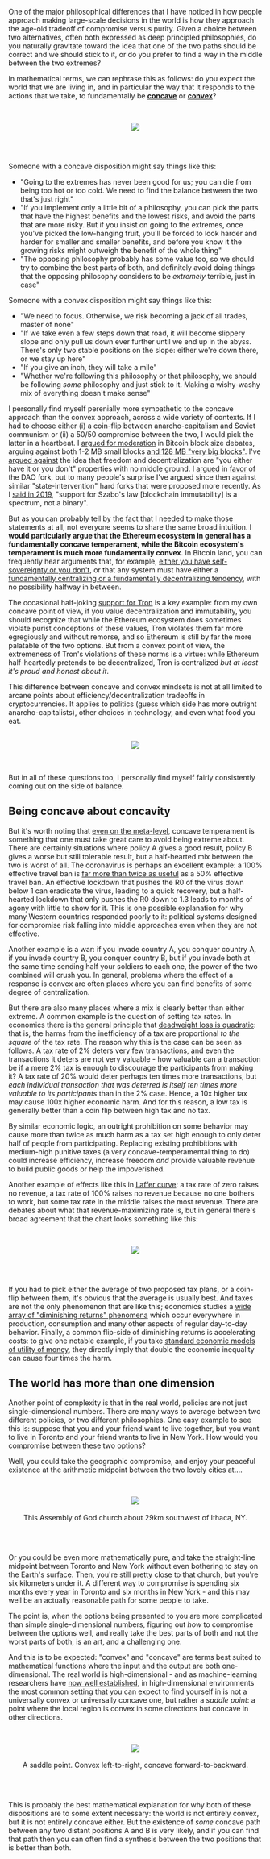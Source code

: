 [category]: <> (General,Philosophy)
[date]: <> (2020/11/08)
[title]: <> (Convex and Concave Dispositions)

One of the major philosophical differences that I have noticed in how people approach making large-scale decisions in the world is how they approach the age-old tradeoff of compromise versus purity. Given a choice between two alternatives, often both expressed as deep principled philosophies, do you naturally gravitate toward the idea that one of the two paths should be correct and we should stick to it, or do you prefer to find a way in the middle between the two extremes?

In mathematical terms, we can rephrase this as follows: do you expect the world that we are living in, and in particular the way that it responds to the actions that we take, to fundamentally be [**concave**](https://en.wikipedia.org/wiki/Concave_function) or [**convex**](https://en.wikipedia.org/wiki/Convex_function)?

<br><center>
<img src="../../../../images/convex-files/convex1.png" class="padded" />
</center><br><br>

Someone with a concave disposition might say things like this:

* "Going to the extremes has never been good for us; you can die from being too hot or too cold. We need to find the balance between the two that's just right"
* "If you implement only a little bit of a philosophy, you can pick the parts that have the highest benefits and the lowest risks, and avoid the parts that are more risky. But if you insist on going to the extremes, once you've picked the low-hanging fruit, you'll be forced to look harder and harder for smaller and smaller benefits, and before you know it the growing risks might outweigh the benefit of the whole thing"
* "The opposing philosophy probably has some value too, so we should try to combine the best parts of both, and definitely avoid doing things that the opposing philosophy considers to be _extremely_ terrible, just in case"

Someone with a convex disposition might say things like this:

* "We need to focus. Otherwise, we risk becoming a jack of all trades, master of none"
* "If we take even a few steps down that road, it will become slippery slope and only pull us down ever further until we end up in the abyss. There's only two stable positions on the slope: either we're down there, or we stay up here"
* "If you give an inch, they will take a mile"
* "Whether we're following this philosophy or that philosophy, we should be following _some_ philosophy and just stick to it. Making a wishy-washy mix of everything doesn't make sense"

I personally find myself perenially more sympathetic to the concave approach than the convex approach, across a wide variety of contexts. If I had to choose either (i) a coin-flip between anarcho-capitalism and Soviet communism or (ii) a 50/50 compromise between the two, I would pick the latter in a heartbeat. I [argued for moderation](https://twitter.com/VitalikButerin/status/1277758769351589891) in Bitcoin block size debates, arguing against both 1-2 MB small blocks [and 128 MB "very big blocks"](https://twitter.com/vitalikbuterin/status/1032248504603828224). I've [argued against](https://twitter.com/VitalikButerin/status/910550101940039680) the idea that freedom and decentralization are "you either have it or you don't" properties with no middle ground. I [argued](https://www.reddit.com/r/ethereum/comments/4oj7ql/personal_statement_regarding_the_fork/) in [favor](https://www.reddit.com/r/ethereum/comments/4ro2p9/options_in_the_hard_fork_slockit_blog/d52oizp/) of the DAO fork, but to many people's surprise I've argued since then against similar "state-intervention" hard forks that were proposed more recently. As I [said in 2019](https://twitter.com/_sgtn/status/1089462282977824768), "support for Szabo's law [blockchain immutability] is a spectrum, not a binary".

But as you can probably tell by the fact that I needed to make those statements at all, not everyone seems to share the same broad intuition. **I would particularly argue that the Ethereum ecosystem in general has a fundamentally concave temperament, while the Bitcoin ecosystem's temperament is much more fundamentally convex**. In Bitcoin land, you can frequently hear arguments that, for example, [either you have self-sovereignty or you don't](https://twitter.com/jimmysong/status/1106308069800185874), or that any system must have either a [fundamentally centralizing or a fundamentally decentralizing tendency](https://medium.com/hackernoon/sharding-centralizes-ethereum-by-selling-you-scaling-in-disguised-as-scaling-out-266c136fc55d), with no possibility halfway in between.

The occasional half-joking [support for Tron](https://azcoinnews.com/udi-wertheimer-tron-will-surpass-ethereum-in-the-battle-for-decentralized-supremacy-in-2020.html) is a key example: from my own concave point of view, if you value decentralization and immutability, you should recognize that while the Ethereum ecosystem does sometimes violate purist conceptions of these values, Tron violates them far more egregiously and without remorse, and so Ethereum is still by far the more palatable of the two options. But from a convex point of view, the extremeness of Tron's violations of these norms is a virtue: while Ethereum half-heartedly pretends to be decentralized, Tron is centralized _but at least it's proud and honest about it_.

This difference between concave and convex mindsets is not at all limited to arcane points about efficiency/decentralization tradeoffs in cryptocurrencies. It applies to politics (guess which side has more outright anarcho-capitalists), other choices in technology, and even what food you eat.

<br>
<center>
<img src="../../../../images/convex-files/carnivore.png" /></center>
<br><br>

But in all of these questions too, I personally find myself fairly consistently coming out on the side of balance.

## Being concave about concavity

But it's worth noting that [even on the meta-level](https://slatestarcodex.com/2018/09/12/in-the-balance/), concave temperament is something that one must take great care to avoid being extreme about. There are certainly situations where policy A gives a good result, policy B gives a worse but still tolerable result, but a half-hearted mix between the two is worst of all. The coronavirus is perhaps an excellent example: a 100% effective travel ban is [far more than twice as useful](https://mobile.twitter.com/lymanstoneky/status/1321254322064236544) as a 50% effective travel ban. An effective lockdown that pushes the R0 of the virus down below 1 can eradicate the virus, leading to a quick recovery, but a half-hearted lockdown that only pushes the R0 down to 1.3 leads to months of agony with little to show for it. This is one possible explanation for why many Western countries responded poorly to it: political systems designed for compromise risk falling into middle approaches even when they are not effective.

Another example is a war: if you invade country A, you conquer country A, if you invade country B, you conquer country B, but if you invade both at the same time sending half your soldiers to each one, the power of the two combined will crush you. In general, problems where the effect of a response is convex are often places where you can find benefits of some degree of centralization.

But there are also many places where a mix is clearly better than either extreme. A common example is the question of setting tax rates. In economics there is the general principle that [deadweight loss is quadratic](https://en.wikipedia.org/wiki/Deadweight_loss): that is, the harms from the inefficiency of a tax are proportional _to the square_ of the tax rate. The reason why this is the case can be seen as follows. A tax rate of 2% deters very few transactions, and even the transactions it deters are not very valuable - how valuable can a transaction be if a mere 2% tax is enough to discourage the participants from making it? A tax rate of 20% would deter perhaps ten times more transactions, but _each individual transaction that was deterred is itself ten times more valuable to its participants_ than in the 2% case. Hence, a 10x higher tax may cause 100x higher economic harm. And for this reason, a low tax is generally better than a coin flip between high tax and no tax.

By similar economic logic, an outright prohibition on some behavior may cause more than twice as much harm as a tax set high enough to only deter half of people from participating. Replacing existing prohibitions with medium-high punitive taxes (a very concave-temperamental thing to do) could increase efficiency, increase freedom _and_ provide valuable revenue to build public goods or help the impoverished.

Another example of effects like this in [Laffer curve](https://en.wikipedia.org/wiki/Laffer_curve): a tax rate of zero raises no revenue, a tax rate of 100% raises no revenue because no one bothers to work, but some tax rate in the middle raises the most revenue. There are debates about what that revenue-maximizing rate is, but in general there's broad agreement that the chart looks something like this:

<br><center>
<img src="../../../../images/convex-files/laffer.png" />
</center><br><br>

If you had to pick either the average of two proposed tax plans, or a coin-flip between them, it's obvious that the average is usually best. And taxes are not the only phenomenon that are like this; economics studies a [wide array of "diminishing returns" phenomena](https://en.wikipedia.org/wiki/Diminishing_returns) which occur everywhere in production, consumption and many other aspects of regular day-to-day behavior. Finally, a common flip-side of diminishing returns is accelerating costs: to give one notable example, if you take [standard economic models of utility of money](https://www.forbes.com/sites/rogerkay/2013/08/05/how-the-marginal-utility-of-money-balances-with-value/), they directly imply that double the economic inequality can cause four times the harm.

## The world has more than one dimension

Another point of complexity is that in the real world, policies are not just single-dimensional numbers. There are many ways to average between two different policies, or two different philosophies. One easy example to see this is: suppose that you and your friend want to live together, but you want to live in Toronto and your friend wants to live in New York. How would you compromise between these two options?

Well, you could take the geographic compromise, and enjoy your peaceful existence at the arithmetic midpoint between the two lovely cities at....

<br><center><img src="../../../../images/convex-files/streetmap2.png" /><br><br>This Assembly of God church about 29km southwest of Ithaca, NY.
</center><br><br>

Or you could be even more mathematically pure, and take the straight-line midpoint between Toronto and New York without even bothering to stay on the Earth's surface. Then, you're still pretty close to that church, but you're six kilometers under it. A different way to compromise is spending six months every year in Toronto and six months in New York - and this may well be an actually reasonable path for some people to take.

The point is, when the options being presented to you are more complicated than simple single-dimensional numbers, figuring out _how_ to compromise between the options well, and really take the best parts of both and not the worst parts of both, is an art, and a challenging one.

And this is to be expected: "convex" and "concave" are terms best suited to mathematical functions where the input and the output are both one-dimensional. The real world is high-dimensional - and as machine-learning researchers have [now well established](https://www.kdnuggets.com/2015/11/theoretical-deep-learning.html), in high-dimensional environments the most common setting that you can expect to find yourself in is not a universally convex or universally concave one, but rather a _saddle point_: a point where the local region is convex in some directions but concave in other directions.

<br><center><img src="../../../../images/convex-files/saddlepoint.png" class="padded" /><br><br>A saddle point. Convex left-to-right, concave forward-to-backward.
</center><br><br>

This is probably the best mathematical explanation for why both of these dispositions are to some extent necessary: the world is not entirely convex, but it is not entirely concave either. But the existence of _some_ concave path between any two distant positions A and B is very likely, and if you can find that path then you can often find a synthesis between the two positions that is better than both.
